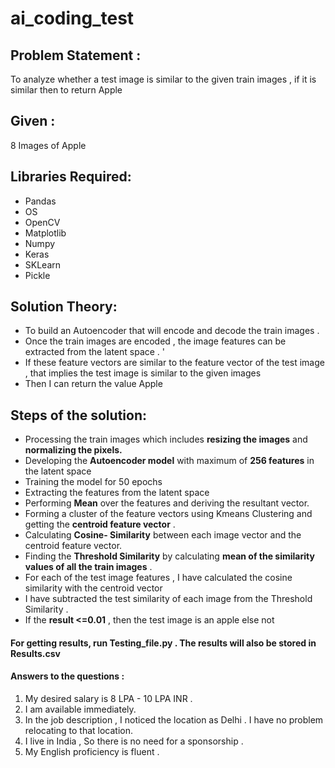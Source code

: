 # ai_coding_test



## Problem Statement : 
To analyze whether a test image is similar to the given train images , if it is similar then to return Apple

## Given : 
8 Images of Apple 

## Libraries Required:
- Pandas
- OS
- OpenCV
- Matplotlib
- Numpy
- Keras 
- SKLearn
- Pickle

## Solution Theory:
- To build an Autoencoder that will encode and decode the train images . 
- Once the train images are encoded , the image features can be extracted from the latent space . '
- If these feature vectors are similar to the feature vector of the test image , that implies the test image is similar to the given images 
- Then I can return the value Apple

## Steps of the solution:
- Processing the train images which includes **resizing the images** and **normalizing the pixels.**
- Developing the **Autoencoder model** with maximum of **256 features** in the latent space 
- Training the model for 50 epochs 
- Extracting the features from the latent space 
- Performing **Mean** over the features and deriving the resultant vector.
- Forming a cluster of the feature vectors using Kmeans Clustering and getting the **centroid feature vector** .
- Calculating **Cosine- Similarity** between each image vector and the centroid feature vector.
- Finding the **Threshold Similarity** by calculating **mean of the similarity values of all the train images** . 
- For each of the test image features , I have calculated the cosine similarity with the centroid vector
- I have subtracted the test similarity of each image from the Threshold Similarity .
- If the **result <=0.01** , then the test image is an apple else not

#### For getting results, run Testing_file.py . The results will also be stored in Results.csv

#### Answers to the questions :
1. My desired salary is 8 LPA - 10 LPA INR . 
2. I am available immediately.
3. In the job description , I noticed the location as Delhi . I have no problem relocating to that location.
4. I live in India , So there is no need for a sponsorship .
5. My English proficiency is fluent . 

